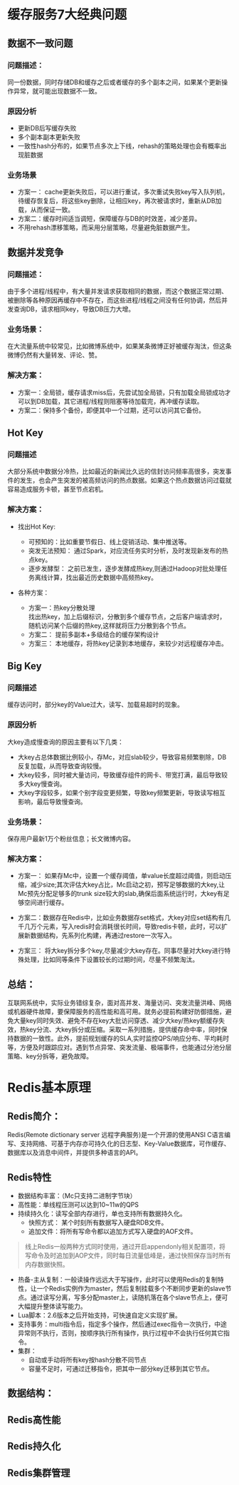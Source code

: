 # 缓存服务7大经典问题
## 数据不一致问题
### 问题描述：
同一份数据，同时存储DB和缓存之后或者缓存的多个副本之间，如果某个更新操作异常，就可能出现数据不一致。
### 原因分析
+ 更新DB后写缓存失败
+ 多个副本副本更新失败
+ 一致性hash分布的，如果节点多次上下线，rehash的策略处理也会有概率出现脏数据
### 业务场景
+ 方案一： cache更新失败后，可以进行重试，多次重试失败key写入队列机，待缓存恢复后，将这些key删除，让相应key，再次被请求时，重新从DB加载，从而保证一致。
+ 方案二：缓存时间适当调短，保障缓存与DB的时效差，减少差异。
+ 不用rehash漂移策略，而采用分层策略，尽量避免脏数据产生。

## 数据并发竞争
### 问题描述：
由于多个进程/线程中，有大量并发请求获取相同的数据，而这个数据正常过期、被删除等各种原因再缓存中不存在，而这些进程/线程之间没有任何协调，然后并发查询DB，请求相同key，导致DB压力大增。

### 业务场景：
在大流量系统中较常见，比如微博系统中，如果某条微博正好被缓存淘汰，但这条微博仍然有大量转发、评论、赞。

### 解决方案：
+ 方案一：全局锁，缓存请求miss后，先尝试加全局锁，只有加载全局锁成功才可以到DB加载，其它进程/线程则阻塞等待加载完，再冲缓存读取。
+ 方案二：保持多个备份，即便其中一个过期，还可以访问其它备份。

## Hot Key
### 问题描述
大部分系统中数据分冷热，比如最近的新闻比久远的信封访问频率高很多，突发事件的发生，也会产生突发的被高频访问的热点数据。如果这个热点数据访问过载就容易造成服务卡顿，甚至节点宕机。
### 解决方案：
+ 找出Hot Key:  
   - 可预知的：比如重要节假日、线上促销活动、集中推送等。
   - 突发无法预知： 通过Spark，对应流任务实时分析，及时发现新发布的热点key。
   - 逐步发酵型： 之前已发生，逐步发酵成热key,则通过Hadoop对批处理任务离线计算，找出最近历史数据中高频热key。

+ 各种方案：
    - 方案一：热key分散处理  
        找出热key，加上后缀标识，分散到多个缓存节点，之后客户端请求时，随机访问某个后缀的热key,这样就将压力分散到各个节点。
    - 方案二： 提前多副本+多级结合的缓存架构设计
    - 方案三： 本地缓存，将热key记录到本地缓存，来较少对远程缓存冲击。


## Big Key
### 问题描述
缓存访问时，部分key的Value过大，读写、加载易超时的现象。

### 原因分析
大key造成慢查询的原因主要有以下几类：
+ 大key占总体数据比例较小，存Mc，对应slab较少，导致容易频繁剔除，DB反复加载，从而导致查询较慢。
+ 大key较多，同时被大量访问，导致缓存组件的网卡、带宽打满，最后导致较多大key慢查询。
+ 大key字段较多，如果个别字段变更频繁，导致key频繁更新，导致读写相互影响，最后导致慢查询。
### 业务场景：
保存用户最新1万个粉丝信息；长文微博内容。

### 解决方案：
+ 方案一： 如果存Mc中，设置一个缓存阈值，单value长度超过阈值，则启动压缩，减少size;其次评估大key占比，Mc启动之初，预写足够数据的大key,让Mc预先分配足够多的trunk size较大的slab,确保后面系统运行时，大key有足够空间进行缓存。
+ 方案二：数据存在Redis中，比如业务数据存set格式，大key对应set结构有几千几万个元素，写入redis时会消耗很长时间，导致redis卡顿，此时，可以扩展新数据结构，先系列化构建，再通过restore一次写入。

+ 方案三： 将大key拆分多个key,尽量减少大key存在。同事尽量对大key进行特殊处理，比如同等条件下设置较长的过期时间，尽量不频繁淘汰。

## 总结：
互联网系统中，实际业务错综复杂，面对高并发、海量访问、突发流量洪峰、网络或机器硬件故障，要保障服务的高性能和高可用。就务必提前构建好防御措施，避免大量key同时失效、避免不存在key大批访问穿透、减少大key/热key额缓存失效，热key分流、大key拆分或压缩。采取一系列措施，提供缓存命中率，同时保持数据的一致性。此外，提前规划缓存的SLA,实时监控QPS/响应分布、平均耗时等，方便及时跟踪应对。遇到节点异常、突发流量、极端事件，也能通过分池分层策略、key分拆等，避免故障。


# Redis基本原理
## Redis简介：
Redis(Remote dictionary server 远程字典服务)是一个开源的使用ANSI C语言编写、支持网络、可基于内存亦可持久化的日志型、Key-Value数据库，可作缓存、数据库以及消息中间件，并提供多种语言的API。

## Redis特性
+ 数据结构丰富：（Mc只支持二进制字节块）
+ 高性能：单线程压测可以达到10~11w的QPS
+ 持续持久化：读写全部内存进行，单也支持所有数据持久化。
    - 快照方式： 某个时刻所有数据写入硬盘RDB文件。
    - 追加文件：将所有写命令都以追加方式写入硬盘的AOF文件。
> 线上Redis一般两种方式同时使用，通过开启appendonly相关配置项，将写命令及时追加到AOP文件，同时每日流量低峰是，通过快照保存当时所有内存数据快照。
+ 热备-主从复制：一般读操作远远大于写操作，此时可以使用Redis的复制特性，让一个Redis实例作为master，然后复制挂载多个不断同步更新的slave节点。通过读写分离，写多分配master上，读随机落在各个slave节点上，便可大幅提升整体读写能力。
+ Lua脚本：2.6版本之后开始支持，可快速自定义实现扩展。
+ 支持事务：multi指令后，指定多个操作，然后通过exec指令一次执行，中途异常则不执行，否则，按顺序执行所有操作，执行过程中不会执行任何其它指令。
+ 集群： 
    - 自动或手动将所有key按hash分散不同节点
    - 容量不足时，可通过迁移指令，把其中一部分key迁移到其它节点。


## 数据结构：

## Redis高性能

## Redis持久化

## Redis集群管理